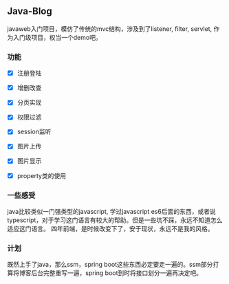 ## Java-Blog
javaweb入门项目，模仿了传统的mvc结构，涉及到了listener, filter, servlet, 作为入门级项目，权当一个demo吧。

### 功能
- [x] 注册登陆
- [x] 增删改查
- [x] 分页实现
- [x] 权限过滤
- [x] session监听
- [x] 图片上传
- [x] 图片显示
- [x] property类的使用


### 一些感受
java比较类似一门强类型的javascript, 学过javascript es6后面的东西，或者说typescript，对于学习这门语言有较大的帮助。但是一些坑不踩，永远不知道怎么适应这门语言。
四年前端，是时候改变下了，安于现状，永远不是我的风格。

### 计划
既然上手了java，那么ssm，spring boot这些东西必定要走一遍的。ssm部分打算将博客后台完整重写一遍，spring boot到时将接口划分一遍再决定吧。
